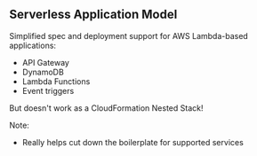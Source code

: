 ## Serverless Application Model

Simplified spec and deployment support for AWS Lambda-based applications:

- API Gateway
- DynamoDB
- Lambda Functions
- Event triggers

But doesn't work as a CloudFormation Nested Stack!

Note:
- Really helps cut down the boilerplate for supported services
